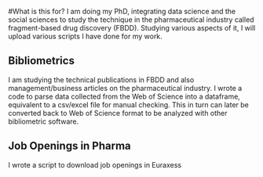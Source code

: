 #What is this for?
I am doing my PhD, integrating data science and the social sciences to study the technique in the pharmaceutical industry called fragment-based drug discovery (FBDD). Studying various aspects of it, I will upload various scripts I have done for my work.

## Bibliometrics
I am studying the technical publications in FBDD and also management/business articles on the pharmaceutical industry. I wrote a code to parse data collected from the Web of Science into a dataframe, equivalent to a csv/excel file for manual checking. This in turn can later be converted back to Web of Science format to be analyzed with other bibliometric software.

## Job Openings in Pharma
I wrote a script to download job openings in Euraxess
